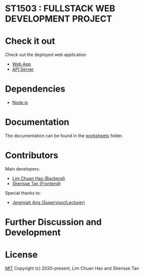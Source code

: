 # ST1503 : FULLSTACK WEB DEVELOPMENT PROJECT

# Check it out
Check out the deployed web application
- [Web App](https://ades-fsp.github.io/fsp-jibaboom-2a11-team_name/)
- [API Server](https://fsp-deploy.herokuapp.com)

# Dependencies
- [Node.js](https://nodejs.org/en/)

# Documentation
The documentation can be found in the [worksheets](./worksheets/) folder.

# Contributors
Main developers:  
- [Lim Chuan Hao (Backend)](https://github.com/chuanhao01)
- [Sherisse Tan (Frontend)](https://github.com/SherisseTJW)

Special thanks to:  
- [Jeremiah Ang (Supervisor/Lecturer)](https://github.com/jeremiah-ang)

# Further Discussion and Development

# License  
[MIT](./LICENSE)
Copyright (c) 2020-present, Lim Chuan Hao and Sherisse Tan
